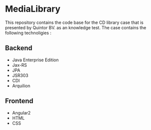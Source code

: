 # MediaLibrary

This repository contains the code base for the CD library case that is presented by Quintor BV. as an knowledge test.
The case contains the following technoligies :

## Backend

* Java Enterprise Edition
* Jax-RS
* JPA
* JSR303
* CDI
* Arquilion

## Frontend 

* Angular2
* HTML
* CSS